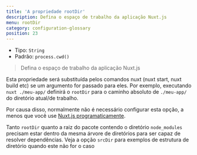 ```yaml
---
title: 'A propriedade rootDir'
description: Defina o espaço de trabalho da aplicação Nuxt.js
menu: rootDir
category: configuration-glossary
position: 23
---
```


- Tipo: `String`
- Padrão: `process.cwd()`

> Defina o espaço de trabalho da aplicação Nuxt.js

Esta propriedade será substituída pelos comandos nuxt (nuxt start, nuxt build etc) se um argumento for passado para eles. Por exemplo, executando `nuxt ./meu-app/` definirá o `rootDir` para o caminho absoluto de `./meu-app/` do diretório atual/de trabalho.

Por causa disso, normalmente não é necessário configurar esta opção, a menos que você use [Nuxt.js programaticamente](/guides/internals-glossary/nuxt).

<base-alert type="info">

Tanto `rootDir` quanto a raiz do pacote contendo o diretório `node_modules` precisam estar dentro da mesma árvore de diretórios para ser capaz de <NuxtLink to="https://nodejs.org/api/modules.html#modules_all_together"> resolver dependências. </NuxtLink>Veja a opção <NuxtLink to="/guides/configuration-glossary/configuration-srcdir">`srcDir`</NuxtLink> para exemplos de estrutura de diretório quando este não for o caso

</base-alert>
